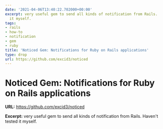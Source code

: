 ```yaml
---
date: '2021-04-06T13:40:22.702000+00:00'
excerpt: very useful gem to send all kinds of notification from Rails. Haven't tested
  it myself.
tags:
- rails
- how-to
- notification
- gem
- ruby
title: 'Noticed Gem: Notifications for Ruby on Rails applications'
type: drop
url: https://github.com/excid3/noticed
---
```


# Noticed Gem: Notifications for Ruby on Rails applications

**URL:** https://github.com/excid3/noticed

**Excerpt:** very useful gem to send all kinds of notification from Rails. Haven't tested it myself.
